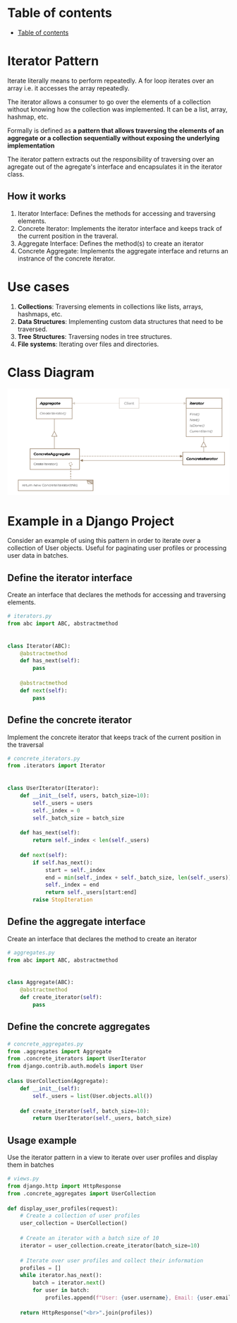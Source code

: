 # Table of contents 
- [Table of contents](#table-of-contents)

# Iterator Pattern 
Iterate literally means to perform repeatedly. A for loop iterates over an array i.e. it accesses the array repeatedly. 

The iterator allows a consumer to go over the elements of a collection without knowing how the collection was implemented. It can be a list, array, hashmap, etc. 

Formally is defined as **a pattern that allows traversing the elements of an aggregate or a collection sequentially without exposing the underlying implementation**

The iterator pattern extracts out the responsibility of traversing over an agregate out of the agregate's interface and encapsulates it in the iterator class. 

## How it works 
1. Iterator Interface: Defines the methods for accessing and traversing elements. 
2. Concrete Iterator: Implements the iterator interface and keeps track of the current position in the traveral. 
3. Aggregate Interface: Defines the method(s) to create an iterator
4. Concrete Aggregate: Implements the aggregate interface and returns an instrance of the concrete iterator. 

# Use cases 
1. **Collections**: Traversing elements in collections like lists, arrays, hashmaps, etc. 
2. **Data Structures**: Implementing custom data structures that need to be traversed. 
3. **Tree Structures**: Traversing nodes in tree structures. 
4. **File systems**: Iterating over files and directories. 

# Class Diagram 
![Iterator Pattern](images/iterator.png)

# Example in a Django Project
Consider an example of using this pattern in order to iterate over a collection of User objects. Useful for paginating user profiles or processing user data in batches. 

## Define the iterator interface 
Create an interface that declares the methods for accessing and traversing elements. 

```python 
# iterators.py 
from abc import ABC, abstractmethod


class Iterator(ABC):
    @abstractmethod 
    def has_next(self):
        pass

    @abstractmethod
    def next(self):
        pass
```


## Define the concrete iterator 
Implement the concrete iterator that keeps track of the current position in the traversal

```python 
# concrete_iterators.py 
from .iterators import Iterator 


class UserIterator(Iterator):
    def __init__(self, users, batch_size=10):
        self._users = users 
        self._index = 0
        self._batch_size = batch_size

    def has_next(self):
        return self._index < len(self._users)

    def next(self):
        if self.has_next():
            start = self._index
            end = min(self._index + self._batch_size, len(self._users))
            self._index = end
            return self._users[start:end]
        raise StopIteration
```


## Define the aggregate interface
Create an interface that declares the method to create an iterator

```python
# aggregates.py 
from abc import ABC, abstractmethod


class Aggregate(ABC):
    @abstractmethod 
    def create_iterator(self):
        pass
```


## Define the concrete aggregates 
```python
# concrete_aggregates.py
from .aggregates import Aggregate
from .concrete_iterators import UserIterator
from django.contrib.auth.models import User

class UserCollection(Aggregate):
    def __init__(self):
        self._users = list(User.objects.all())

    def create_iterator(self, batch_size=10):
        return UserIterator(self._users, batch_size)
```


## Usage example
Use the iterator pattern in a view to iterate over user profiles and display them in batches 
```python
# views.py
from django.http import HttpResponse
from .concrete_aggregates import UserCollection

def display_user_profiles(request):
    # Create a collection of user profiles
    user_collection = UserCollection()

    # Create an iterator with a batch size of 10
    iterator = user_collection.create_iterator(batch_size=10)

    # Iterate over user profiles and collect their information
    profiles = []
    while iterator.has_next():
        batch = iterator.next()
        for user in batch:
            profiles.append(f"User: {user.username}, Email: {user.email}")

    return HttpResponse("<br>".join(profiles))
```